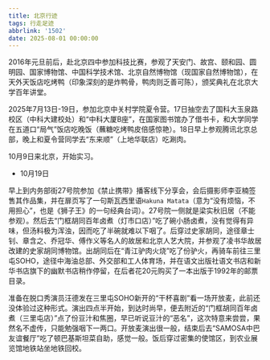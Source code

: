 ```yaml
---
title: 北京行迹
tags: 行走足迹
abbrlink: '1502'
date: 2025-08-01 00:00:00
---
```


2016年元旦前后，赴北京四中参加科技比赛，参观了天安门、故宫、颐和园、圆明园、国家博物馆、中国科学技术馆、北京自然博物馆（现国家自然博物馆），在天外天饭店吃烤鸭（印象深刻的是炸鸭骨，鸭肉则乏善可陈），颁奖典礼在北京大学百年讲堂。

2025年7月13日-19日，参加北京中关村学院夏令营。17日抽空去了国科大玉泉路校区（中科大建校处）和“中科大厦B座”，在国家图书馆办了借书卡，和大学同学在五道口“局气”饭店吃晚饭（蘸糖吃烤鸭皮倍感惊艳）。18日早上参观腾讯北京总部，晚上和夏令营同学去“东来顺”（上地华联店）吃涮肉。

10月9日来北京，开始实习。

- 10月19日

早上到内务部街27号院参加《禁止携带》播客线下分享会，会后摄影师李亚楠签售其作品集，并在扉页写了一句斯瓦西里语`Hakuna Matata`（意为“没有烦恼，不用担心”，也是《狮子王》的一句经典台词）。27号院一侧就是梁实秋旧居（不能参观）。然后去“门框胡同百年卤煮（灯市口店）”吃了碗小肠卤煮，没有觉得有异味，但汤料极为浑浊，因而吃了半碗就难以下咽了。后穿过史家胡同，途径章士钊、章含之、乔冠华、傅作义等名人的故居和北京人艺大院，并参观了凌书华故居改建的史家胡同博物馆。出胡同后在“青江驴肉火烧”吃了份驴火，再骑车前往三里屯SOHO，途径中海油总部、外交部和工人体育场，并在语文出版社语文书店和新华书店旗下的幽默书店稍作停留，在后者花20元购买了一本出版于1992年的邮票目录。

准备在脱口秀演员汪德发在三里屯SOHO新开的“干杯喜剧”看一场开放麦，此前还没体验过这种形式。演出四点半开始，到达时尚早，便去附近的“门框胡同百年卤煮（三里屯店）”点了份豆汁和焦圈，早已听说豆汁的“恶名”，这次特意来尝尝，果然名不虚传，只能勉强咽下一两口。开放麦演出很一般，结束后去“SAMOSA中巴友谊餐厅”吃了顿巴基斯坦菜自助，感觉一般。饭后穿过密集的使馆区，到农业展览馆地铁站坐地铁回校。